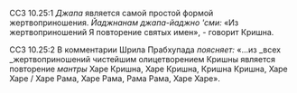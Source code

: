 ССЗ 10.25:1	_Джапа_ является самой простой формой жертвоприношения. _Йаджнанам джапа-йаджно 'сми:_ «Из жертвоприношений Я повторение святых имен», - говорит Кришна.

ССЗ 10.25:2	В комментарии Шрила Прабхупада _поясняет:_ «...из _всех _жертвоприношений чистейшим олицетворением Кришны является повторение _мантры_ Харе Кришна, Харе Кришна, Кришна Кришна, Харе Харе / Харе Рама, Харе Рама, Рама Рама, Харе Харе».